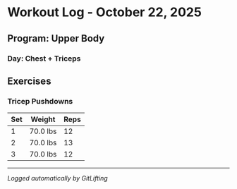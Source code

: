 # Workout Log - October 22, 2025

## Program: Upper Body

### Day: Chest + Triceps

## Exercises

### Tricep Pushdowns

| Set | Weight | Reps |
|-----|--------|------|
| 1 | 70.0 lbs | 12 |
| 2 | 70.0 lbs | 13 |
| 3 | 70.0 lbs | 12 |

---
*Logged automatically by GitLifting*
